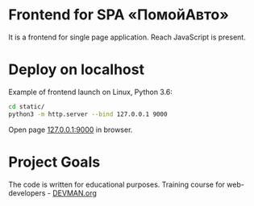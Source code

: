 # Frontend for SPA «ПомойАвто»

It is a frontend for single page application. Reach JavaScript is present.

# Deploy on localhost

Example of frontend launch on Linux, Python 3.6:

```bash
cd static/
python3 -m http.server --bind 127.0.0.1 9000
```

Open page [127.0.0.1:9000](http://127.0.0.1:9000) in browser.


# Project Goals

The code is written for educational purposes. Training course for web-developers - [DEVMAN.org](https://devman.org)
